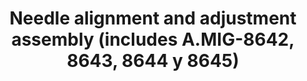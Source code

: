 ---
title: "Needle alignment and adjustment assembly (includes A.MIG-8642, 8643, 8644 y 8645)"
price: "TBA"
desc: "Opis nije dostupan"
img_path: "/assets/img/A.MIG-8646.jpg"
brand: AMMO
available: true
cat: "tools"
subcat: "AIRBRUSH SPARE PARTS"
subsubcat: "SS"
---